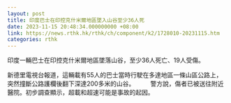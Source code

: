 ```yaml
---
layout: post
title: 印度巴士在印控克什米爾地區墜入山谷至少36人死
date: 2023-11-15 20:48:34.000000000 +08:00
link: https://news.rthk.hk/rthk/ch/component/k2/1728010-20231115.htm
categories: rthk
---
```


印度一輛巴士在印控克什米爾地區墜落山谷，至少36人死亡、19人受傷。

新德里電視台報道，這輛載有55人的巴士當時行駛在多達地區一條山區公路上，突然撞斷公路護欄後翻下深達200多米的山谷。
　　
警方說，傷者已被送往附近醫院。初步調查顯示，超載和超速可能是事故的起因。
